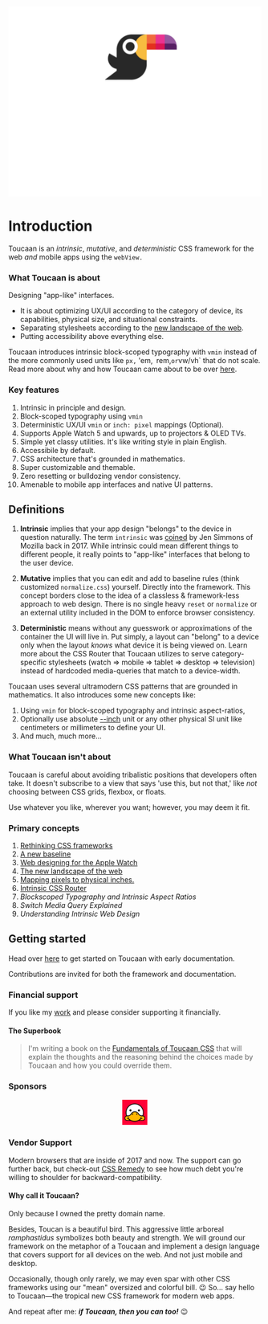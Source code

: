 <div align="center">
    <a href="https://toucaan.com" rel="follow">
        <img src="header.svg" width="800">
    </a>
</div>

# Introduction

Toucaan is an _intrinsic_, _mutative_, and _deterministic_ CSS framework for the web _and_ mobile apps using the `webView.`

### What Toucaan is about

Designing "app-like" interfaces. 


- It is about optimizing UX/UI according to the category of device, its capabilities, physical size, and situational constraints.
- Separating stylesheets according to the [new landscape of the web](https://bubblin.io/blog/the-new-landscape-of-the-web). 
- Putting accessibility above everything else.

Toucaan introduces intrinsic block-scoped typography with `vmin` instead of the more commonly used units like `px,` 'em,` `rem,` or `vw/vh` that do not scale. Read more about why and how Toucaan came about to be over [here](https://bubblin.io/blog/toucaan-introduction).

### Key features

1. Intrinsic in principle and design.
2. Block-scoped typography using `vmin`
3. Deterministic UX/UI `vmin` or `inch: pixel` mappings (Optional).
4. Supports Apple Watch 5 and upwards, up to projectors & OLED TVs.
5. Simple yet classy utilities. It's like writing style in plain English.
6. Accessibile by default.
7. CSS architecture that's grounded in mathematics.
8. Super customizable and themable.
9. Zero resetting or bulldozing vendor consistency. 
10. Amenable to mobile app interfaces and native UI patterns.

## Definitions

1. **Intrinsic** implies that your app design "belongs" to the device in question naturally. The term `intrinsic` was [coined](https://www.zeldman.com/2018/05/02/transcript-intrinsic-web-design-with-jen-simmons-the-big-web-show/) by Jen Simmons of Mozilla back in 2017. While intrinsic could mean different things to different people, it really points to "app-like" interfaces that belong to the user device.

2. **Mutative** implies that you can edit and add to baseline rules (think customized `normalize.css`) yourself. Directly into the framework. This concept borders close to the idea of a classless & framework-less approach to web design. There is no single heavy `reset` or `normalize` or an external utility included in the DOM to enforce browser consistency.

3. **Deterministic** means without any guesswork or approximations of the container the UI will live in. Put simply, a layout can "belong" to a device only when the layout _knows_ what device it is being viewed on. Learn more about the CSS Router that Toucaan utilizes to serve category-specific stylesheets (watch => mobile => tablet => desktop => television) instead of hardcoded media-queries that match to a device-width.

Toucaan uses several ultramodern CSS patterns that are grounded in mathematics. It also introduces some new concepts like:

1. Using `vmin` for block-scoped typography and intrinsic aspect-ratios,
2. Optionally use absolute [--inch](https://github.com/bookiza/--inch) unit or any other physical SI unit like centimeters or millimeters to define your UI.
3. And much, much more…

### What Toucaan isn't about

Toucaan is careful about avoiding tribalistic positions that developers often take. It doesn't subscribe to a view that says 'use this, but not that,' like _not_ choosing between CSS grids, flexbox, or floats. 

Use whatever you like, wherever you want; however, you may deem it fit.

### Primary concepts

1. [Rethinking CSS frameworks](https://bubblin.io/blog/toucaan-introduction)
2. [A new baseline](https://bubblin.io/blog/baseline-css)
3. [Web designing for the Apple Watch](https://bubblin.io/blog/web-design-recommendations-for-the-apple-watch)
4. [The new landscape of the web](https://bubblin.io/blog/the-new-landscape-of-the-web)
5. [Mapping pixels to physical inches.](https://bubblin.io/blog/inch)
6. [Intrinsic CSS Router](https://bubblin.io/blog/a-css-router)
7. _Blockscoped Typography and Intrinsic Aspect Ratios_
6. _Switch Media Query Explained_
7. _Understanding Intrinsic Web Design_

## Getting started

Head over [here](https://www.toucaan.com/docs/getting-started) to get started on Toucaan with early documentation. 

Contributions are invited for both the framework and documentation.  

### Financial support

If you like my [work](https://github.com/sponsors/marvindanig) and please consider supporting it financially.

#### The Superbook

> I'm writing a book on the [Fundamentals of Toucaan CSS](https://bubblin.io/cover/the-toucaan-framework-by-marvin-danig) that will explain the thoughts and the reasoning behind the choices made by Toucaan and how you could override them.

### Sponsors

<div align="center">
  <a href="https://goose.red" rel="follow">
    <img src="sponsors/red-goose.png" width="50"> 
  </a>
</div>


### Vendor Support

Modern browsers that are inside of 2017 and now. The support can go further back, but check-out [CSS Remedy](https://github.com/jensimmons/cssremedy)
to see how much debt you're willing to shoulder for backward-compatibility.

#### Why call it Toucaan?

Only because I owned the pretty domain name.

Besides, Toucan is a beautiful bird. This aggressive little arboreal
_ramphastidus_ symbolizes both beauty and strength. We will ground our framework on the metaphor of a Toucaan and implement a design language that covers support for all devices on the web. And not just mobile and desktop.

Occasionally, though only rarely, we may even spar with other CSS frameworks using our "mean" oversized and colorful bill. 😉 So… say hello to Toucaan—the tropical new CSS framework for modern web apps. 

And repeat after me: **_if Toucaan, then you can too!_** 😉